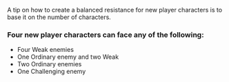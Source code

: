A tip on how to create a balanced resistance for new player characters is to base it on the number of characters.

### Four new player characters can face any of the following:
- Four Weak enemies
- One Ordinary enemy and two Weak
- Two Ordinary enemies
- One Challenging enemy